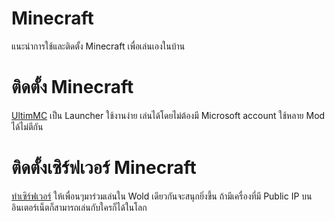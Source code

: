 # Minecraft
แนะนำการใช้และติดตั้ง Minecraft เพื่อเล่นเองในบ้าน

# ติดตั้ง Minecraft
[UltimMC](./UltimMC/) เป็น Launcher ใช้งานง่าย เล่นได้โดยไม่ต้องมี Microsoft account ใช้หลาย Mod ได้ไม่ตีกัน 

# ติดตั้งเซิร์ฟเวอร์ Minecraft
[ทำเซิร์ฟเวอร์](./docker-server/) ให้เพื่อนๆมาร่วมเล่นใน Wold เดียวกันจะสนุกยิ่งขึ้น ถ้ามีเครื่องที่มี Public IP บนอินเตอร์เน็ตก็สามารถเล่นกับใครก็ได้ในโลก




